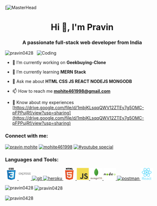 [![MasterHead](<img src="https://www.egeniq.nl/sites/default/files/2020-06/frontend_webdeveloper.jpg" alt="banner_img"  />) 
<h1 align="center">Hi 👋, I'm Pravin</h1>
<h3 align="center">A passionate full-stack web developer from India</h3>
<img align="right" alt="Coding" width="400" src="https://cdn.dribbble.com/users/1059583/screenshots/4171367/coding-freak.gif"/>
<p align="left"> <img src="https://komarev.com/ghpvc/?username=pravin0428&label=Profile%20views&color=0e75b6&style=flat" alt="pravin0428" /> </p>

- 🔭 I’m currently working on **Geekbuying-Clone**

- 🌱 I’m currently learning **MERN Stack**

- 💬 Ask me about **HTML CSS JS REACT NODEJS MONGODB**

- 📫 How to reach me **mohite461998@gmail.com**

- 📄 Know about my experiences [https://drive.google.com/file/d/1mbjKLsqqQWV12ZTEy7g5OMC-pFPPujRf/view?usp=sharing](https://drive.google.com/file/d/1mbjKLsqqQWV12ZTEy7g5OMC-pFPPujRf/view?usp=sharing)

<h3 align="left">Connect with me:</h3>
<p align="left">
<a href="https://linkedin.com/in/pravin mohite" target="blank"><img align="center" src="https://raw.githubusercontent.com/rahuldkjain/github-profile-readme-generator/master/src/images/icons/Social/linked-in-alt.svg" alt="pravin mohite" height="30" width="40" /></a>
<a href="https://codesandbox.com/mohite461998" target="blank"><img align="center" src="https://raw.githubusercontent.com/rahuldkjain/github-profile-readme-generator/master/src/images/icons/Social/codesandbox.svg" alt="mohite461998" height="30" width="40" /></a>
<a href="https://www.youtube.com/c/#youtube special" target="blank"><img align="center" src="https://raw.githubusercontent.com/rahuldkjain/github-profile-readme-generator/master/src/images/icons/Social/youtube.svg" alt="#youtube special" height="30" width="40" /></a>
</p>

<h3 align="left">Languages and Tools:</h3>
<p align="left"> <a href="https://www.w3schools.com/css/" target="_blank" rel="noreferrer"> <img src="https://raw.githubusercontent.com/devicons/devicon/master/icons/css3/css3-original-wordmark.svg" alt="css3" width="40" height="40"/> </a> <a href="https://expressjs.com" target="_blank" rel="noreferrer"> <img src="https://raw.githubusercontent.com/devicons/devicon/master/icons/express/express-original-wordmark.svg" alt="express" width="40" height="40"/> </a> <a href="https://git-scm.com/" target="_blank" rel="noreferrer"> <img src="https://www.vectorlogo.zone/logos/git-scm/git-scm-icon.svg" alt="git" width="40" height="40"/> </a> <a href="https://heroku.com" target="_blank" rel="noreferrer"> <img src="https://www.vectorlogo.zone/logos/heroku/heroku-icon.svg" alt="heroku" width="40" height="40"/> </a> <a href="https://www.w3.org/html/" target="_blank" rel="noreferrer"> <img src="https://raw.githubusercontent.com/devicons/devicon/master/icons/html5/html5-original-wordmark.svg" alt="html5" width="40" height="40"/> </a> <a href="https://developer.mozilla.org/en-US/docs/Web/JavaScript" target="_blank" rel="noreferrer"> <img src="https://raw.githubusercontent.com/devicons/devicon/master/icons/javascript/javascript-original.svg" alt="javascript" width="40" height="40"/> </a> <a href="https://www.mongodb.com/" target="_blank" rel="noreferrer"> <img src="https://raw.githubusercontent.com/devicons/devicon/master/icons/mongodb/mongodb-original-wordmark.svg" alt="mongodb" width="40" height="40"/> </a> <a href="https://nodejs.org" target="_blank" rel="noreferrer"> <img src="https://raw.githubusercontent.com/devicons/devicon/master/icons/nodejs/nodejs-original-wordmark.svg" alt="nodejs" width="40" height="40"/> </a> <a href="https://postman.com" target="_blank" rel="noreferrer"> <img src="https://www.vectorlogo.zone/logos/getpostman/getpostman-icon.svg" alt="postman" width="40" height="40"/> </a> <a href="https://reactjs.org/" target="_blank" rel="noreferrer"> <img src="https://raw.githubusercontent.com/devicons/devicon/master/icons/react/react-original-wordmark.svg" alt="react" width="40" height="40"/> </a> </p>

<p><img align="left" src="https://github-readme-stats.vercel.app/api/top-langs?username=pravin0428&show_icons=true&locale=en&layout=compact" alt="pravin0428" /></p>

<p>&nbsp;<img align="center" src="https://github-readme-stats.vercel.app/api?username=pravin0428&show_icons=true&locale=en" alt="pravin0428" /></p>

<p><img align="center" src="https://github-readme-streak-stats.herokuapp.com/?user=pravin0428&" alt="pravin0428" /></p>
